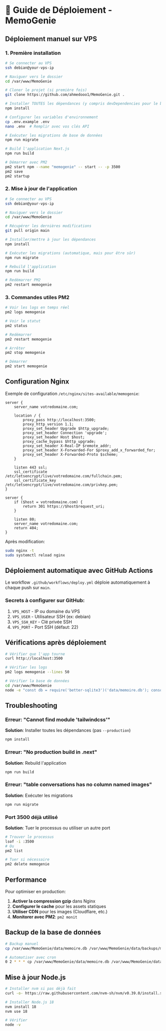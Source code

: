 # 🚀 Guide de Déploiement - MemoGenie

## Déploiement manuel sur VPS

### 1. Première installation

```bash
# Se connecter au VPS
ssh debian@your-vps-ip

# Naviguer vers le dossier
cd /var/www/MemoGenie

# Cloner le projet (si première fois)
git clone https://github.com/ahmedooo1/MemoGenie.git .

# Installer TOUTES les dépendances (y compris devDependencies pour le build)
npm install

# Configurer les variables d'environnement
cp .env.example .env
nano .env  # Remplir avec vos clés API

# Exécuter les migrations de base de données
npm run migrate

# Build l'application Next.js
npm run build

# Démarrer avec PM2
pm2 start npm --name "memogenie" -- start -- -p 3500
pm2 save
pm2 startup
```

### 2. Mise à jour de l'application

```bash
# Se connecter au VPS
ssh debian@your-vps-ip

# Naviguer vers le dossier
cd /var/www/MemoGenie

# Récupérer les dernières modifications
git pull origin main

# Installer/mettre à jour les dépendances
npm install

# Exécuter les migrations (automatique, mais pour être sûr)
npm run migrate

# Rebuild l'application
npm run build

# Redémarrer PM2
pm2 restart memogenie
```

### 3. Commandes utiles PM2

```bash
# Voir les logs en temps réel
pm2 logs memogenie

# Voir le statut
pm2 status

# Redémarrer
pm2 restart memogenie

# Arrêter
pm2 stop memogenie

# Démarrer
pm2 start memogenie
```

## Configuration Nginx

Exemple de configuration `/etc/nginx/sites-available/memogenie`:

```nginx
server {
    server_name votredomaine.com;

    location / {
        proxy_pass http://localhost:3500;
        proxy_http_version 1.1;
        proxy_set_header Upgrade $http_upgrade;
        proxy_set_header Connection 'upgrade';
        proxy_set_header Host $host;
        proxy_cache_bypass $http_upgrade;
        proxy_set_header X-Real-IP $remote_addr;
        proxy_set_header X-Forwarded-For $proxy_add_x_forwarded_for;
        proxy_set_header X-Forwarded-Proto $scheme;
    }

    listen 443 ssl;
    ssl_certificate /etc/letsencrypt/live/votredomaine.com/fullchain.pem;
    ssl_certificate_key /etc/letsencrypt/live/votredomaine.com/privkey.pem;
}

server {
    if ($host = votredomaine.com) {
        return 301 https://$host$request_uri;
    }

    listen 80;
    server_name votredomaine.com;
    return 404;
}
```

Après modification:
```bash
sudo nginx -t
sudo systemctl reload nginx
```

## Déploiement automatique avec GitHub Actions

Le workflow `.github/workflows/deploy.yml` déploie automatiquement à chaque push sur `main`.

### Secrets à configurer sur GitHub:

1. `VPS_HOST` - IP ou domaine du VPS
2. `VPS_USER` - Utilisateur SSH (ex: debian)
3. `VPS_SSH_KEY` - Clé privée SSH
4. `VPS_PORT` - Port SSH (défaut: 22)

## Vérifications après déploiement

```bash
# Vérifier que l'app tourne
curl http://localhost:3500

# Vérifier les logs
pm2 logs memogenie --lines 50

# Vérifier la base de données
cd /var/www/MemoGenie
node -e "const db = require('better-sqlite3')('data/memoire.db'); console.log(db.prepare('PRAGMA table_info(conversations)').all());"
```

## Troubleshooting

### Erreur: "Cannot find module 'tailwindcss'"
**Solution**: Installer toutes les dépendances (pas `--production`)
```bash
npm install
```

### Erreur: "No production build in .next"
**Solution**: Rebuild l'application
```bash
npm run build
```

### Erreur: "table conversations has no column named images"
**Solution**: Exécuter les migrations
```bash
npm run migrate
```

### Port 3500 déjà utilisé
**Solution**: Tuer le processus ou utiliser un autre port
```bash
# Trouver le processus
lsof -i :3500
# Ou
pm2 list

# Tuer si nécessaire
pm2 delete memogenie
```

## Performance

Pour optimiser en production:

1. **Activer la compression gzip** dans Nginx
2. **Configurer le cache** pour les assets statiques
3. **Utiliser CDN** pour les images (Cloudflare, etc.)
4. **Monitorer avec PM2**: `pm2 monit`

## Backup de la base de données

```bash
# Backup manuel
cp /var/www/MemoGenie/data/memoire.db /var/www/MemoGenie/data/backups/memoire-$(date +%Y%m%d).db

# Automatiser avec cron
0 2 * * * cp /var/www/MemoGenie/data/memoire.db /var/www/MemoGenie/data/backups/memoire-$(date +\%Y\%m\%d).db
```

## Mise à jour Node.js

```bash
# Installer nvm si pas déjà fait
curl -o- https://raw.githubusercontent.com/nvm-sh/nvm/v0.39.0/install.sh | bash

# Installer Node.js 18
nvm install 18
nvm use 18

# Vérifier
node -v
```
